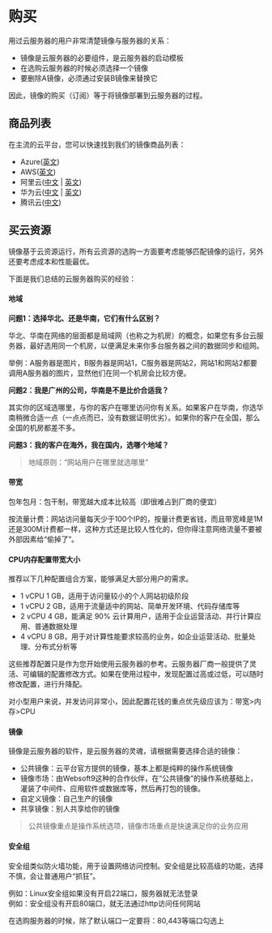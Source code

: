 # 购买

用过云服务器的用户非常清楚镜像与服务器的关系：

* 镜像是云服务器的必要组件，是云服务器的启动模板
* 在选购云服务器的时候必须选择一个镜像
* 要删除A镜像，必须通过安装B镜像来替换它

因此，镜像的购买（订阅）等于将镜像部署到云服务器的过程。

## 商品列表

在主流的云平台，您可以快速找到我们的镜像商品列表：

- Azure([英文](https://azuremarketplace.microsoft.com/en-us/marketplace/apps?search=websoft9&page=1))
- AWS([英文](https://aws.amazon.com/marketplace/seller-profile?id=c639a579-182c-4d30-8578-4d4d89fba658))
- 阿里云([中文](https://shop658hlt17.market.aliyun.com) | [英文](https://marketplace.alibabacloud.com/store/2116499/list.html?pageIndex=1&supplierId=2116499))
- 华为云([中文](https://market.huaweicloud.com/seller/e57458aa054b430fb2f82a066105f986) | [英文](https://marketplace-intl.huaweicloud.com/seller/a0d01460031d46639391c78a61de9a0f))
- 腾讯云([中文](https://market.cloud.tencent.com/stores/1252192180))

## 买云资源

镜像基于云资源运行，所有云资源的选购一方面要考虑能够匹配镜像的运行，另外还要考虑成本和性能最优。

下面是我们总结的云服务器购买的经验：

#### 地域

**问题1：选择华北、还是华南，它们有什么区别？**

华北、华南在网络的层面都是局域网（也称之为机房）的概念，如果您有多台云服务器，最好选用同一个机房，以便满足未来你多台服务器之间的数据同步和组网。

举例：A服务器是图片，B服务器是网站1，C服务器是网站2，网站1和网站2都要调用A服务器的图片，显然他们在同一个机房会比较方便。

**问题2：我是广州的公司，华南是不是比价合适我？**

其实你的区域选哪里，与你的客户在哪里访问你有关系。如果客户在华南，你选华南稍微合适一点（一点点而已，没有数据证明优劣）。如果你的客户在全国，那么全国的机房都差不多。

**问题3：我的客户在海外，我在国内，选哪个地域？**

> 地域原则：“网站用户在哪里就选哪里”

#### 带宽

包年包月：包干制，带宽越大成本比较高（即很难占到厂商的便宜）

按流量计费：网站访问量每天少于100个IP的，按量计费更省钱，而且带宽峰是1M还是300M计费都一样，这种方式还是比较人性化的，但你得注意网络流量不要被外部因素给“偷掉了”。

#### CPU内存配置带宽大小

推荐以下几种配置组合方案，能够满足大部分用户的需求。

*   1 vCPU 1 GB，适用于访问量较小的个人网站初级阶段
*   1 vCPU 2 GB，适用于流量适中的网站、简单开发环境、代码存储库等
*   2 vCPU 4 GB，能满足 90% 云计算用户，适用于企业运营活动、并行计算应用、普通数据处理
*   4 vCPU 8 GB，用于对计算性能要求较高的业务，如企业运营活动、批量处理、分布式分析等

这些推荐配置只是作为您开始使用云服务器的参考。云服务器厂商一般提供了灵活、可编辑的配置修改方式。如果在使用过程中，发现配置过高或过低，可以随时修改配置，进行升降配。

对小型用户来说，并发访问非常小，因此配置花钱的重点优先级应该为：带宽&gt;内存&gt;CPU

#### 镜像

镜像是云服务器的软件，是云服务器的灵魂，请根据需要选择合适的镜像：

* 公共镜像：云平台官方提供的镜像，基本上都是纯粹的操作系统镜像
* 镜像市场：由Websoft9这种的合作伙伴，在“公共镜像”的操作系统基础上，灌装了中间件、应用软件或数据库等，然后再打包的镜像。
* 自定义镜像：自己生产的镜像
* 共享镜像：别人共享给你的镜像

> 公共镜像重点是操作系统选项，镜像市场重点是快速满足你的业务应用


#### 安全组

安全组类似防火墙功能，用于设置网络访问控制。安全组是比较高级的功能，选择不慎，会让普通用户“抓狂”。

例如：Linux安全组如果没有开启22端口，服务器就无法登录  
例如：安全组没有开启80端口，就无法通过http访问任何网站

在选购服务器的时候，除了默认端口一定要将：80,443等端口勾选上




